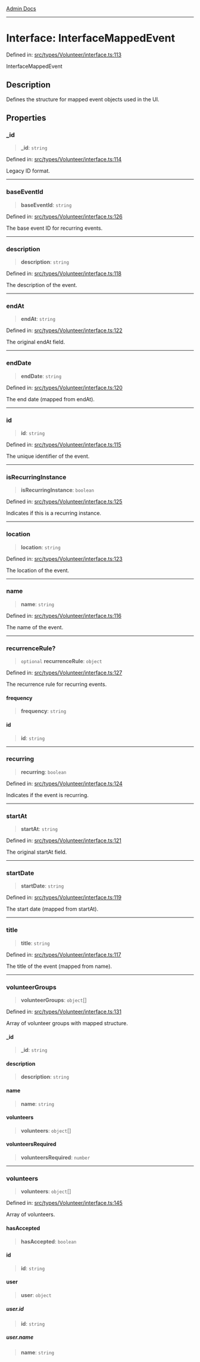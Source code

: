 [Admin Docs](/)

---

# Interface: InterfaceMappedEvent

Defined in: [src/types/Volunteer/interface.ts:113](https://github.com/PalisadoesFoundation/talawa-admin/blob/main/src/types/Volunteer/interface.ts#L113)

InterfaceMappedEvent

## Description

Defines the structure for mapped event objects used in the UI.

## Properties

### \_id

> **\_id**: `string`

Defined in: [src/types/Volunteer/interface.ts:114](https://github.com/PalisadoesFoundation/talawa-admin/blob/main/src/types/Volunteer/interface.ts#L114)

Legacy ID format.

---

### baseEventId

> **baseEventId**: `string`

Defined in: [src/types/Volunteer/interface.ts:126](https://github.com/PalisadoesFoundation/talawa-admin/blob/main/src/types/Volunteer/interface.ts#L126)

The base event ID for recurring events.

---

### description

> **description**: `string`

Defined in: [src/types/Volunteer/interface.ts:118](https://github.com/PalisadoesFoundation/talawa-admin/blob/main/src/types/Volunteer/interface.ts#L118)

The description of the event.

---

### endAt

> **endAt**: `string`

Defined in: [src/types/Volunteer/interface.ts:122](https://github.com/PalisadoesFoundation/talawa-admin/blob/main/src/types/Volunteer/interface.ts#L122)

The original endAt field.

---

### endDate

> **endDate**: `string`

Defined in: [src/types/Volunteer/interface.ts:120](https://github.com/PalisadoesFoundation/talawa-admin/blob/main/src/types/Volunteer/interface.ts#L120)

The end date (mapped from endAt).

---

### id

> **id**: `string`

Defined in: [src/types/Volunteer/interface.ts:115](https://github.com/PalisadoesFoundation/talawa-admin/blob/main/src/types/Volunteer/interface.ts#L115)

The unique identifier of the event.

---

### isRecurringInstance

> **isRecurringInstance**: `boolean`

Defined in: [src/types/Volunteer/interface.ts:125](https://github.com/PalisadoesFoundation/talawa-admin/blob/main/src/types/Volunteer/interface.ts#L125)

Indicates if this is a recurring instance.

---

### location

> **location**: `string`

Defined in: [src/types/Volunteer/interface.ts:123](https://github.com/PalisadoesFoundation/talawa-admin/blob/main/src/types/Volunteer/interface.ts#L123)

The location of the event.

---

### name

> **name**: `string`

Defined in: [src/types/Volunteer/interface.ts:116](https://github.com/PalisadoesFoundation/talawa-admin/blob/main/src/types/Volunteer/interface.ts#L116)

The name of the event.

---

### recurrenceRule?

> `optional` **recurrenceRule**: `object`

Defined in: [src/types/Volunteer/interface.ts:127](https://github.com/PalisadoesFoundation/talawa-admin/blob/main/src/types/Volunteer/interface.ts#L127)

The recurrence rule for recurring events.

#### frequency

> **frequency**: `string`

#### id

> **id**: `string`

---

### recurring

> **recurring**: `boolean`

Defined in: [src/types/Volunteer/interface.ts:124](https://github.com/PalisadoesFoundation/talawa-admin/blob/main/src/types/Volunteer/interface.ts#L124)

Indicates if the event is recurring.

---

### startAt

> **startAt**: `string`

Defined in: [src/types/Volunteer/interface.ts:121](https://github.com/PalisadoesFoundation/talawa-admin/blob/main/src/types/Volunteer/interface.ts#L121)

The original startAt field.

---

### startDate

> **startDate**: `string`

Defined in: [src/types/Volunteer/interface.ts:119](https://github.com/PalisadoesFoundation/talawa-admin/blob/main/src/types/Volunteer/interface.ts#L119)

The start date (mapped from startAt).

---

### title

> **title**: `string`

Defined in: [src/types/Volunteer/interface.ts:117](https://github.com/PalisadoesFoundation/talawa-admin/blob/main/src/types/Volunteer/interface.ts#L117)

The title of the event (mapped from name).

---

### volunteerGroups

> **volunteerGroups**: `object`[]

Defined in: [src/types/Volunteer/interface.ts:131](https://github.com/PalisadoesFoundation/talawa-admin/blob/main/src/types/Volunteer/interface.ts#L131)

Array of volunteer groups with mapped structure.

#### \_id

> **\_id**: `string`

#### description

> **description**: `string`

#### name

> **name**: `string`

#### volunteers

> **volunteers**: `object`[]

#### volunteersRequired

> **volunteersRequired**: `number`

---

### volunteers

> **volunteers**: `object`[]

Defined in: [src/types/Volunteer/interface.ts:145](https://github.com/PalisadoesFoundation/talawa-admin/blob/main/src/types/Volunteer/interface.ts#L145)

Array of volunteers.

#### hasAccepted

> **hasAccepted**: `boolean`

#### id

> **id**: `string`

#### user

> **user**: `object`

##### user.id

> **id**: `string`

##### user.name

> **name**: `string`

